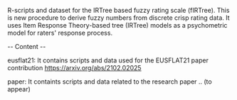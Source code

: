 R-scripts and dataset for the IRTree based fuzzy rating scale (fIRTree). This is new procedure to derive fuzzy numbers from discrete crisp rating data. It uses Item Response Theory-based tree (IRTree) models as a psychometric model for raters' response process. 

-- Content --

eusflat21: It contains scripts and data used for the EUSFLAT21 paper contribution https://arxiv.org/abs/2102.02025

paper: It containts scripts and data related to the research paper .. (to appear)
